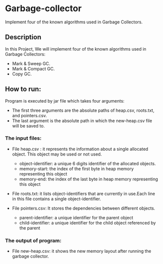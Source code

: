 # Garbage-collector
Implement four of the known algorithms used in Garbage Collectors.
## Description
In this Project, We will implement four of the known algorithms used in Garbage Collectors:
  * Mark & Sweep GC.
  * Mark & Compact GC.
  * Copy GC.
 
## How to run:
Program is executed by jar file which takes four arguments:
 * The first three arguments are the absolute paths of heap.csv, roots.txt, and pointers.csv.
 * The last argument is the absolute path in which the new-heap.csv file will be saved to.

### The input files:
 * File heap.csv : it represents the information about a single allocated object. This object may be used or not used.
    * object-identifier: a unique 6 digits identifier of the allocated objects.
    * memory-start: the index of the first byte in heap memory representing this object
    * memory-end: the index of the last byte in heap memory representing this object

 * File roots.txt: it lists object-identifiers that are currently in use.Each line in this file contains a single object-identifier.
 * File pointers.csv: It stores the dependencies between different objects. 
    * parent-identifier: a unique identifier for the parent object
    * child-identifier: a unique identifier for the child object referenced by the parent 

### The output of program:
 * File new-heap.csv: it shows the new memory layout after running the garbage collector.

